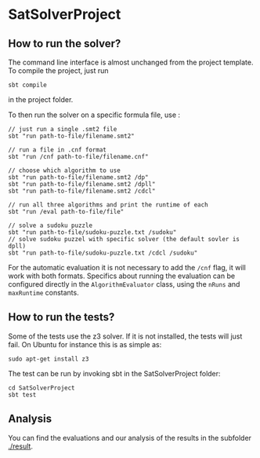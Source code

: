 SatSolverProject
================

How to run the solver?
----------------------

The command line interface is almost unchanged from the project template.
To compile the project, just run
```
sbt compile
```
in the project folder.

To then run the solver on a specific formula file, use :
```
// just run a single .smt2 file
sbt "run path-to-file/filename.smt2"

// run a file in .cnf format
sbt "run /cnf path-to-file/filename.cnf"

// choose which algorithm to use
sbt "run path-to-file/filename.smt2 /dp"
sbt "run path-to-file/filename.smt2 /dpll"
sbt "run path-to-file/filename.smt2 /cdcl"

// run all three algorithms and print the runtime of each
sbt "run /eval path-to-file/file"

// solve a sudoku puzzle
sbt "run path-to-file/sudoku-puzzle.txt /sudoku"
// solve sudoku puzzel with specific solver (the default sovler is dpll)
sbt "run path-to-file/sudoku-puzzle.txt /cdcl /sudoku"
```
For the automatic evaluation it is not necessary to add the `/cnf` flag, it will 
work with both formats. Specifics about running the evaluation can be configured 
directly in the `AlgorithmEvaluator` class, using the `nRuns` and `maxRuntime` 
constants.

How to run the tests?
---------------------

Some of the tests use the z3 solver. If it is not installed, the tests will
just fail. On Ubuntu for instance this is as simple as:
```
sudo apt-get install z3
```

The test can be run by invoking sbt in the SatSolverProject folder:
```
cd SatSolverProject
sbt test
```

Analysis
--------

You can find the evaluations and our analysis of the results in the subfolder
[./result](./result).

